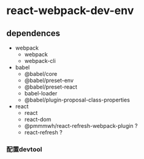 # react-webpack-dev-env
## dependences
* webpack
  * webpack
  * webpack-cli
* babel
  * @babel/core
  * @babel/preset-env
  * @babel/preset-react
  * babel-loader
  * @babel/plugin-proposal-class-properties
* react
  * react
  * react-dom
  * @pmmmwh/react-refresh-webpack-plugin ?
  * react-refresh ?

### 配置devtool